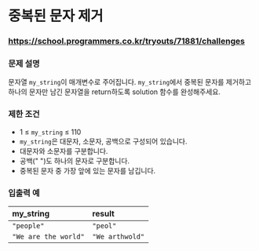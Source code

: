# 중복된 문자 제거

### https://school.programmers.co.kr/tryouts/71881/challenges

### 문제 설명

문자열 `my_string`이 매개변수로 주어집니다. `my_string`에서 중복된 문자를 제거하고 하나의 문자만 남긴 문자열을 return하도록 solution 함수를 완성해주세요.

### 제한 조건

-   1 ≤ `my_string` ≤ 110
-   `my_string`은 대문자, 소문자, 공백으로 구성되어 있습니다.
-   대문자와 소문자를 구분합니다.
-   공백(" ")도 하나의 문자로 구분합니다.
-   중복된 문자 중 가장 앞에 있는 문자를 남깁니다.

### 입출력 예

| my_string            | result          |
| :------------------- | :-------------- |
| `"people"`           | `"peol"`        |
| `"We are the world"` | `"We arthwold"` |
